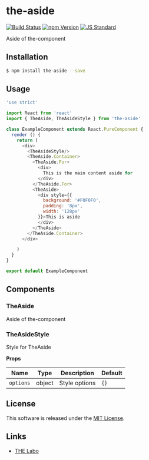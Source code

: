 the-aside
==========

<!---
This file is generated by the-tmpl. Do not update manually.
--->

<!-- Badge Start -->
<a name="badges"></a>

[![Build Status][bd_travis_shield_url]][bd_travis_url]
[![npm Version][bd_npm_shield_url]][bd_npm_url]
[![JS Standard][bd_standard_shield_url]][bd_standard_url]

[bd_repo_url]: https://github.com/the-labo/the-aside
[bd_travis_url]: http://travis-ci.org/the-labo/the-aside
[bd_travis_shield_url]: http://img.shields.io/travis/the-labo/the-aside.svg?style=flat
[bd_travis_com_url]: http://travis-ci.com/the-labo/the-aside
[bd_travis_com_shield_url]: https://api.travis-ci.com/the-labo/the-aside.svg?token=
[bd_license_url]: https://github.com/the-labo/the-aside/blob/master/LICENSE
[bd_npm_url]: http://www.npmjs.org/package/the-aside
[bd_npm_shield_url]: http://img.shields.io/npm/v/the-aside.svg?style=flat
[bd_standard_url]: http://standardjs.com/
[bd_standard_shield_url]: https://img.shields.io/badge/code%20style-standard-brightgreen.svg

<!-- Badge End -->


<!-- Description Start -->
<a name="description"></a>

Aside of the-component

<!-- Description End -->


<!-- Overview Start -->
<a name="overview"></a>



<!-- Overview End -->


<!-- Sections Start -->
<a name="sections"></a>

<!-- Section from "doc/guides/01.Installation.md.hbs" Start -->

<a name="section-doc-guides-01-installation-md"></a>

Installation
-----

```bash
$ npm install the-aside --save
```


<!-- Section from "doc/guides/01.Installation.md.hbs" End -->

<!-- Section from "doc/guides/02.Usage.md.hbs" Start -->

<a name="section-doc-guides-02-usage-md"></a>

Usage
---------

```javascript
'use strict'

import React from 'react'
import { TheAside, TheAsideStyle } from 'the-aside'

class ExampleComponent extends React.PureComponent {
  render () {
    return (
      <div>
        <TheAsideStyle/>
        <TheAside.Container>
          <TheAside.For>
            <div>
              This is the main content aside for
            </div>
          </TheAside.For>
          <TheAside>
            <div style={{
              background: '#F0F0F0',
              padding: '8px',
              width: '128px'
            }}>This is aside
            </div>
          </TheAside>
        </TheAside.Container>
      </div>

    )
  }
}

export default ExampleComponent

```


<!-- Section from "doc/guides/02.Usage.md.hbs" End -->

<!-- Section from "doc/guides/03.Components.md.hbs" Start -->

<a name="section-doc-guides-03-components-md"></a>

Components
-----------

### TheAside

Aside of the-component


### TheAsideStyle

Style for TheAside

**Props**

| Name | Type | Description | Default |
| --- | --- | ---- | ---- |
| `options` | object  | Style options | `{}` |



<!-- Section from "doc/guides/03.Components.md.hbs" End -->


<!-- Sections Start -->


<!-- LICENSE Start -->
<a name="license"></a>

License
-------
This software is released under the [MIT License](https://github.com/the-labo/the-aside/blob/master/LICENSE).

<!-- LICENSE End -->


<!-- Links Start -->
<a name="links"></a>

Links
------

+ [THE Labo][t_h_e_labo_url]

[t_h_e_labo_url]: https://github.com/the-labo

<!-- Links End -->
